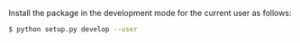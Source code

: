 Install the package in the development mode for the current user as follows:

```bash
$ python setup.py develop --user
```
